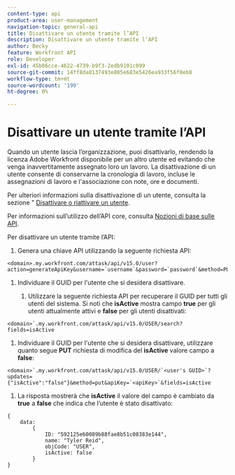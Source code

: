 ```yaml
---
content-type: api
product-area: user-management
navigation-topic: general-api
title: Disattivare un utente tramite l’API
description: Disattivare un utente tramite l’API
author: Becky
feature: Workfront API
role: Developer
exl-id: 45b06cce-4622-4739-b9f3-2edb9101c099
source-git-commit: 14ff8da8137493e805e683e5426ea933f56f8eb8
workflow-type: tm+mt
source-wordcount: '199'
ht-degree: 0%

---
```



# Disattivare un utente tramite l’API

Quando un utente lascia l’organizzazione, puoi disattivarlo, rendendo la licenza Adobe Workfront disponibile per un altro utente ed evitando che venga inavvertitamente assegnato loro un lavoro. La disattivazione di un utente consente di conservarne la cronologia di lavoro, incluse le assegnazioni di lavoro e l&#39;associazione con note, ore e documenti.

Per ulteriori informazioni sulla disattivazione di un utente, consulta la sezione &quot; [Disattivare o riattivare un utente](../../administration-and-setup/add-users/create-and-manage-users/deactivate-a-user.md).

Per informazioni sull’utilizzo dell’API core, consulta [Nozioni di base sulle API](../../wf-api/general/api-basics.md).

Per disattivare un utente tramite l’API:

1. Genera una chiave API utilizzando la seguente richiesta API:

```
<domain>.my.workfront.com/attask/api/v15.0/user?action=generateApiKey&username=`username`&password=`password`&method=PUT`
```

1. Individuare il GUID per l&#39;utente che si desidera disattivare.

   1. Utilizzare la seguente richiesta API per recuperare il GUID per tutti gli utenti del sistema. Si noti che **isActive** mostra campo **true** per gli utenti attualmente attivi e **false** per gli utenti disattivati:

```
<domain>`.my.workfront.com/attask/api/v15.0/USER/search?fields=isActive
```

1. Individuare il GUID per l&#39;utente che si desidera disattivare, utilizzare quanto segue **PUT** richiesta di modifica del **isActive** valore campo a **false**:

```
<domain>`.my.workfront.com/attask/api/v15.0/USER/`<user's GUID>`?updates={"isActive":"false"}&method=put&apiKey=`<apiKey>`&fields=isActive
```

1. La risposta mostrerà che **isActive** il valore del campo è cambiato da **true** a **false** che indica che l’utente è stato disattivato:

<!-- [Copy](javascript:void(0);) -->
<pre><code>{<br>&nbsp;&nbsp;&nbsp;&nbsp;data:&nbsp;&nbsp;&nbsp;&nbsp;&nbsp;&nbsp;<br>&nbsp;&nbsp;&nbsp;&nbsp;&nbsp;&nbsp;&nbsp;&nbsp;{&nbsp;&nbsp;&nbsp;&nbsp;&nbsp;&nbsp;&nbsp;&nbsp;&nbsp;&nbsp;<br>&nbsp;&nbsp;&nbsp;&nbsp;&nbsp;&nbsp;&nbsp;&nbsp;&nbsp;&nbsp;&nbsp;&nbsp;ID:&nbsp;"592125e60089b88fae8b51c08383e144",<br>&nbsp;&nbsp;&nbsp;&nbsp;&nbsp;&nbsp;&nbsp;&nbsp;&nbsp;&nbsp;&nbsp;&nbsp;name:&nbsp;"Tyler Reid",<br>&nbsp;&nbsp;&nbsp;&nbsp;&nbsp;&nbsp;&nbsp;&nbsp;&nbsp;&nbsp;&nbsp;&nbsp;objCode:&nbsp;"USER",<br>&nbsp;&nbsp;&nbsp;&nbsp;&nbsp;&nbsp;&nbsp;&nbsp;&nbsp;&nbsp;&nbsp;&nbsp;isActive:&nbsp;false&nbsp;&nbsp;&nbsp;&nbsp;&nbsp;<br>&nbsp;&nbsp;&nbsp;&nbsp;&nbsp;&nbsp;&nbsp;&nbsp;}<br>}<br></code></pre>
